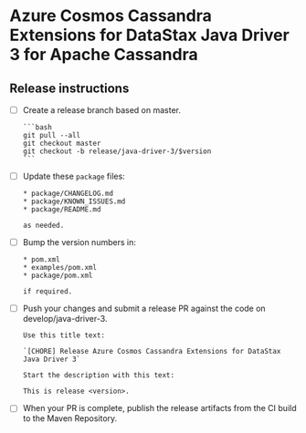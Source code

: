 # Azure Cosmos Cassandra Extensions for DataStax Java Driver 3 for Apache Cassandra
## Release instructions

- [ ] Create a release branch based on master.
  
      ```bash
      git pull --all
      git checkout master
      git checkout -b release/java-driver-3/$version
      ```

- [ ] Update these `package` files:

      * package/CHANGELOG.md
      * package/KNOWN_ISSUES.md
      * package/README.md

      as needed.

- [ ] Bump the version numbers in:

      * pom.xml
      * examples/pom.xml
      * package/pom.xml

      if required.
      
- [ ] Push your changes and submit a release PR against the code on develop/java-driver-3.

      Use this title text:

      `[CHORE] Release Azure Cosmos Cassandra Extensions for DataStax Java Driver 3`

      Start the description with this text:

      This is release <version>.

- [ ] When your PR is complete, publish the release artifacts from the CI build to the Maven Repository.